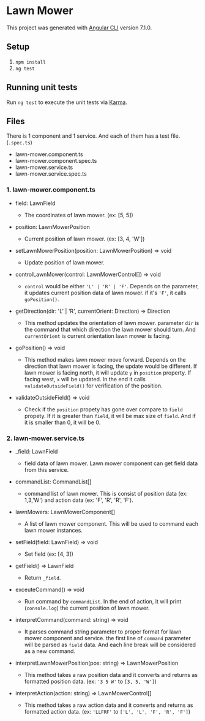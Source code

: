 # Lawn Mower

This project was generated with [Angular CLI](https://github.com/angular/angular-cli) version 7.1.0.

## Setup
1. `npm install`
2. `ng test`

## Running unit tests

Run `ng test` to execute the unit tests via [Karma](https://karma-runner.github.io).

## Files
There is 1 component and 1 service. And each of them has a test file. (`.spec.ts`)

* lawn-mower.component.ts
* lawn-mower.component.spec.ts
* lawn-mower.service.ts
* lawn-mower.service.spec.ts

### 1. lawn-mower.component.ts
* field: LawnField
    * The coordinates of lawn mower. (ex: [5, 5])

* position: LawnMowerPosition
    * Current position of lawn mower. (ex: [3, 4, 'W'])

* setLawnMowerPosition(position: LawnMowerPosition) => void
    * Update position of lawn mower.

* controlLawnMower(control: LawnMowerControl[]) => void
    * `control` would be either `'L' | 'R' | 'F'`. 
    Depends on the parameter, it updates current position data of lawn mower. if it's `'F'`, it calls `goPosition()`.

* getDirection(dir: 'L' | 'R', currentOrient: Direction) => Direction
    * This method updates the orientation of lawn mower. parameter `dir` is the command that which direction the lawn mower should turn. And `currentOrient` is current orientation lawn mower is facing.

* goPosition() => void
    * This method makes lawn mower move forward. Depends on the direction that lawn mower is facing, the update would be different. If lawn mower is facing north, it will update `y` in `position` property. If facing west, `x` will be updated. In the end it calls `validateOutsideField()` for verification of the position.

* validateOutsideField() => void
    * Check if the `position` propety has gone over compare to `field` propety. If it is greater than `field`, it will be max size of `field`. And if it is smaller than 0, it will be 0.

### 2. lawn-mower.service.ts
* _field: LawnField
    * field data of lawn mower. Lawn mower component can get field data from this service.

* commandList: CommandList[]
    * command list of lawn mower. This is consist of position data (ex: 1,3,'W') and action data (ex: 'F', 'R', 'R', 'F').

* lawnMowers: LawnMowerComponent[]
    * A list of lawn mower component. This will be used to command each lawn mower instances.

* setField(field: LawnField) => void
    * Set field (ex: [4, 3])

* getField() => LawnField
    * Return `_field`.

* exceuteCommand() => void
    * Run command by `commandList`. In the end of action, it will print (`console.log`) the current position of lawn mower.

* interpretCommand(command: string) => void
    * It parses command string parameter to proper format for lawn mower component and service. the first line of `command` parameter will be parsed as `field` data. And each line break will be considered as a new command.

* interpretLawnMowerPosition(pos: string) => LawnMowerPosition
    * This method takes a raw position data and it converts and returns as formatted position data. (ex: `'3 5 W'` to `[3, 5, 'W']`)
    
* interpretAction(action: string) => LawnMowerControl[]
    * This method takes a raw action data and it converts and returns as formatted action data. (ex: `'LLFRF'` to `['L', 'L', 'F', 'R', 'F']`)



